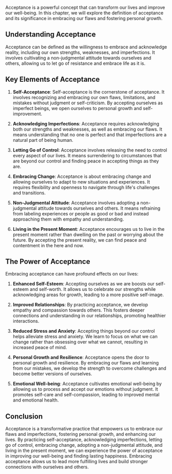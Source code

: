
Acceptance is a powerful concept that can transform our lives and improve our well-being. In this chapter, we will explore the definition of acceptance and its significance in embracing our flaws and fostering personal growth.

## Understanding Acceptance

Acceptance can be defined as the willingness to embrace and acknowledge reality, including our own strengths, weaknesses, and imperfections. It involves cultivating a non-judgmental attitude towards ourselves and others, allowing us to let go of resistance and embrace life as it is.

## Key Elements of Acceptance

1. **Self-Acceptance**: Self-acceptance is the cornerstone of acceptance. It involves recognizing and embracing our own flaws, limitations, and mistakes without judgment or self-criticism. By accepting ourselves as imperfect beings, we open ourselves to personal growth and self-improvement.
    
2. **Acknowledging Imperfections**: Acceptance requires acknowledging both our strengths and weaknesses, as well as embracing our flaws. It means understanding that no one is perfect and that imperfections are a natural part of being human.
    
3. **Letting Go of Control**: Acceptance involves releasing the need to control every aspect of our lives. It means surrendering to circumstances that are beyond our control and finding peace in accepting things as they are.
    
4. **Embracing Change**: Acceptance is about embracing change and allowing ourselves to adapt to new situations and experiences. It requires flexibility and openness to navigate through life's challenges and transitions.
    
5. **Non-Judgmental Attitude**: Acceptance involves adopting a non-judgmental attitude towards ourselves and others. It means refraining from labeling experiences or people as good or bad and instead approaching them with empathy and understanding.
    
6. **Living in the Present Moment**: Acceptance encourages us to live in the present moment rather than dwelling on the past or worrying about the future. By accepting the present reality, we can find peace and contentment in the here and now.
    

## The Power of Acceptance

Embracing acceptance can have profound effects on our lives:

1. **Enhanced Self-Esteem**: Accepting ourselves as we are boosts our self-esteem and self-worth. It allows us to celebrate our strengths while acknowledging areas for growth, leading to a more positive self-image.
    
2. **Improved Relationships**: By practicing acceptance, we develop empathy and compassion towards others. This fosters deeper connections and understanding in our relationships, promoting healthier interactions.
    
3. **Reduced Stress and Anxiety**: Accepting things beyond our control helps alleviate stress and anxiety. We learn to focus on what we can change rather than obsessing over what we cannot, resulting in increased peace of mind.
    
4. **Personal Growth and Resilience**: Acceptance opens the door to personal growth and resilience. By embracing our flaws and learning from our mistakes, we develop the strength to overcome challenges and become better versions of ourselves.
    
5. **Emotional Well-being**: Acceptance cultivates emotional well-being by allowing us to process and accept our emotions without judgment. It promotes self-care and self-compassion, leading to improved mental and emotional health.
    

## Conclusion

Acceptance is a transformative practice that empowers us to embrace our flaws and imperfections, fostering personal growth, and enhancing our lives. By practicing self-acceptance, acknowledging imperfections, letting go of control, embracing change, adopting a non-judgmental attitude, and living in the present moment, we can experience the power of acceptance in improving our well-being and finding lasting happiness. Embracing acceptance allows us to lead more fulfilling lives and build stronger connections with ourselves and others.
